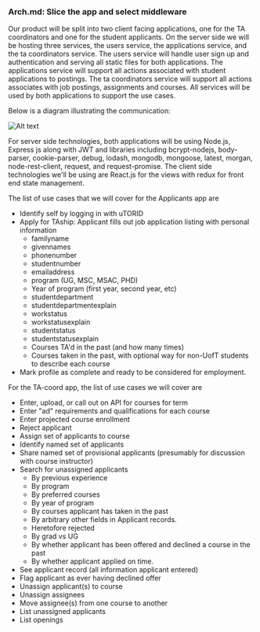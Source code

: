 ### **Arch.md: Slice the app and select middleware**

Our product will be split into two client facing applications, one for the TA coordinators and one for the student applicants. On the server side we will be hosting three services, the users service, the applications service, and the ta coordinators service. The users service will handle user sign up and authentication and serving all static files for both applications. The applications service will support all actions associated with student applications to postings. The ta coordinators service will support all actions associates with job postings, assignments and courses. All services will be used by both applications to support the use cases.

Below is a diagram illustrating the communication:

![Alt text](/service_diagram.png?raw=true "Optional Title")

For server side technologies, both applications will be using Node.js, Express js along with JWT and libraries including bcrypt-nodejs, body-parser, cookie-parser, debug, lodash, mongodb, mongoose, latest, morgan, node-rest-client, request, and request-promise.
The client side technologies we'll be using are React.js for the views with redux for front end state management.

The list of use cases that we will cover for the Applicants app are
- Identify self by logging in with uTORID
- Apply for TAship: Applicant fills out job application listing with personal information
  - familyname
  - givennames
  - phonenumber
  - studentnumber
  - emailaddress
  - program (UG, MSC, MSAC, PHD)
  - Year of program (first year, second year, etc)
  - studentdepartment
  - studentdepartmentexplain
  - workstatus
  - workstatusexplain
  - studentstatus
  - studentstatusexplain
  - Courses TA&#39;d in the past (and how many times)
  - Courses taken in the past, with optional way for non-UofT students to describe each course
- Mark profile as complete and ready to be considered for employment.

For the TA-coord app, the list of use cases we will cover are
- Enter, upload, or call out on API for courses for term
- Enter &quot;ad&quot; requirements and qualifications for each course
- Enter projected course enrollment
- Reject applicant
- Assign set of applicants to course
- Identify named set of applicants
- Share named set of provisional applicants (presumably for discussion with course instructor)
- Search for unassigned applicants
  - By previous experience
  - By program
  - By preferred courses
  - By year of program
  - By courses applicant has taken in the past
  - By arbitrary other fields in Applicant records.
  - Heretofore rejected
  - By grad vs UG
  - By whether applicant has been offered and declined a course in the past
  - By whether applicant applied on time.
- See applicant record (all information applicant entered)
- Flag applicant as ever having declined offer
- Unassign applicant(s) to course
- Unassign assignees
- Move assignee(s) from one course to another
- List unassigned applicants
- List openings



